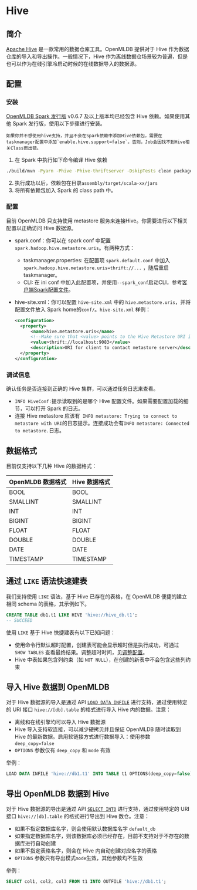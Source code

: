 # Hive

## 简介

[Apache Hive](https://hive.apache.org/) 是一款常用的数据仓库工具。OpenMLDB 提供对于 Hive 作为数据仓库的导入和导出操作。一般情况下，Hive 作为离线数据仓场景较为普遍，但是也可以作为在线引擎冷启动时候的在线数据导入的数据源。

## 配置

### 安装

[OpenMLDB Spark 发行版](../../tutorial/openmldbspark_distribution.md) v0.6.7 及以上版本均已经包含 Hive 依赖。如果使用其他 Spark 发行版，使用以下步骤进行安装。

```{note}
如果你并不想使用hive支持，并且不会在Spark依赖中添加Hive依赖包，需要在taskmanager配置中添加`enable.hive.support=false`。否则，Job会因找不到Hive相关Class而出错。
```

1. 在 Spark 中执行如下命令编译 Hive 依赖

```bash
./build/mvn -Pyarn -Phive -Phive-thriftserver -DskipTests clean package
```


2. 执行成功以后，依赖包在目录`assembly/target/scala-xx/jars`
2. 将所有依赖包加入 Spark 的 class path 中。

### 配置

目前 OpenMLDB 只支持使用 metastore 服务来连接Hive。你需要进行以下相关配置以正确访问 Hive 数据源。

- spark.conf：你可以在 spark conf 中配置 `spark.hadoop.hive.metastore.uris`。有两种方式：

  - taskmanager.properties: 在配置项 `spark.default.conf` 中加入`spark.hadoop.hive.metastore.uris=thrift://...` ，随后重启taskmanager。
  - CLI: 在 ini conf 中加入此配置项，并使用`--spark_conf`启动CLI，参考[客户端Spark配置文件](../../reference/client_config/client_spark_config.md)。
  
- hive-site.xml：你可以配置 `hive-site.xml` 中的 `hive.metastore.uris`，并将配置文件放入 Spark home的`conf/`。`hive-site.xml` 样例：

  ```xml
  <configuration>
  	<property>
  		<name>hive.metastore.uris</name>
  		<!--Make sure that <value> points to the Hive Metastore URI in your cluster -->
  		<value>thrift://localhost:9083</value>
  		<description>URI for client to contact metastore server</description>
  	</property>
  </configuration>
  ```

### 调试信息

确认任务是否连接到正确的 Hive 集群，可以通过任务日志来查看。

- `INFO HiveConf:`提示读取到的是哪个 Hive 配置文件。如果需要配置加载的细节，可以打开 Spark 的日志。
- 连接 Hive metastore 应该有` INFO metastore: Trying to connect to metastore with URI`的日志提示。连接成功会有`INFO metastore: Connected to metastore.`日志。

## 数据格式

目前仅支持以下几种 Hive 的数据格式：

| OpenMLDB 数据格式 | Hive 数据格式 |
| ----------------- | ------------- |
| BOOL              | BOOL       |
| SMALLINT          | SMALLINT      |
| INT               | INT           |
| BIGINT            | BIGINT        |
| FLOAT             | FLOAT         |
| DOUBLE            | DOUBLE        |
| DATE              | DATE          |
| TIMESTAMP         | TIMESTAMP     |

## 通过 `LIKE` 语法快速建表

我们支持使用 `LIKE` 语法，基于 Hive 已存在的表格，在 OpenMLDB 便捷的建立相同 schema 的表格，其示例如下。


```sql
CREATE TABLE db1.t1 LIKE HIVE 'hive://hive_db.t1';
-- SUCCEED
```

使用 `LIKE` 基于 Hive 快捷建表有以下已知问题：

* 使用命令行默认超时配置，创建表可能会显示超时但是执行成功，可通过 `SHOW TABLES` 查看最终结果。调整超时时间，见[调整配置](../../openmldb_sql/ddl/SET_STATEMENT.md#离线命令配置详情)。
* Hive 中表如果包含列约束（如 `NOT NULL`），在创建的新表中不会包含这些列约束

## 导入 Hive 数据到 OpenMLDB

对于 Hive 数据源的导入是通过 API [`LOAD DATA INFILE`](../../openmldb_sql/dml/LOAD_DATA_STATEMENT.md) 进行支持，通过使用特定的 URI 接口 `hive://[db].table` 的格式进行导入 Hive 内的数据。注意：

- 离线和在线引擎均可以导入 Hive 数据源
- Hive 导入支持软连接，可以减少硬拷贝并且保证 OpenMLDB 随时读取到 Hive 的最新数据。启用软链接方式进行数据导入：使用参数 `deep_copy=false` 
- `OPTIONS` 参数仅有 `deep_copy` 和 `mode` 有效

举例：

```sql
LOAD DATA INFILE 'hive://db1.t1' INTO TABLE t1 OPTIONS(deep_copy=false);
```

## 导出 OpenMLDB 数据到 Hive

对于 Hive 数据源的导出是通过 API [`SELECT INTO`](../../openmldb_sql/dql/SELECT_INTO_STATEMENT.md) 进行支持，通过使用特定的 URI 接口 `hive://[db].table` 的格式进行导出到 Hive 数仓。注意：

- 如果不指定数据库名字，则会使用默认数据库名字 `default_db`
- 如果指定数据库名字，则该数据库必须已经存在，目前不支持对于不存在的数据库进行自动创建
- 如果不指定表格名字，则会在 Hive 内自动创建对应名字的表格
- `OPTIONS` 参数只有导出模式`mode`生效，其他参数均不生效

举例：

```sql
SELECT col1, col2, col3 FROM t1 INTO OUTFILE 'hive://db1.t1';
```

